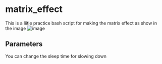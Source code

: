 # matrix_effect
This is a liitle practice bash script for making the matrix effect as show in the image
![image](https://user-images.githubusercontent.com/64266133/168794985-ace983c2-074b-4002-a3a3-620bf5f15aa3.png)

## Parameters
You can change the sleep time for slowing down
